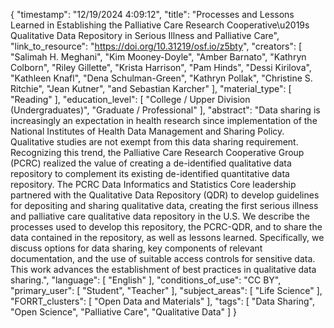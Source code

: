 {
    "timestamp": "12/19/2024 4:09:12",
    "title": "Processes and Lessons Learned in Establishing the Palliative Care Research Cooperative\u2019s Qualitative Data Repository in Serious Illness and Palliative Care",
    "link_to_resource": "https://doi.org/10.31219/osf.io/z5bty",
    "creators": [
        "Salimah H. Meghani",
        "Kim Mooney-Doyle",
        "Amber Barnato",
        "Kathryn Colborn",
        "Riley Gillette",
        "Krista Harrison",
        "Pam Hinds",
        "Dessi Kirilova",
        "Kathleen Knafl",
        "Dena Schulman-Green",
        "Kathryn Pollak",
        "Christine S. Ritchie",
        "Jean Kutner",
        "and Sebastian Karcher"
    ],
    "material_type": [
        "Reading"
    ],
    "education_level": [
        "College / Upper Division (Undergraduates)",
        "Graduate / Professional"
    ],
    "abstract": "Data sharing is increasingly an expectation in health research since implementation of the National Institutes of Health Data Management and Sharing Policy. Qualitative studies are not exempt from this data sharing requirement. Recognizing this trend, the Palliative Care Research Cooperative Group (PCRC) realized the value of creating a de-identified qualitative data repository to complement its existing de-identified quantitative data repository. The PCRC Data Informatics and Statistics Core leadership partnered with the Qualitative Data Repository (QDR) to develop guidelines for depositing and sharing qualitative data, creating the first serious illness and palliative care qualitative data repository in the U.S. We describe the processes used to develop this repository, the PCRC-QDR, and to share the data contained in the repository, as well as lessons learned. Specifically, we discuss options for data sharing, key components of relevant documentation, and the use of suitable access controls for sensitive data. This work advances the establishment of best practices in qualitative data sharing.",
    "language": [
        "English"
    ],
    "conditions_of_use": "CC BY",
    "primary_user": [
        "Student",
        "Teacher"
    ],
    "subject_areas": [
        "Life Science"
    ],
    "FORRT_clusters": [
        "Open Data and Materials"
    ],
    "tags": [
        "Data Sharing",
        "Open Science",
        "Palliative Care",
        "Qualitative Data"
    ]
}
